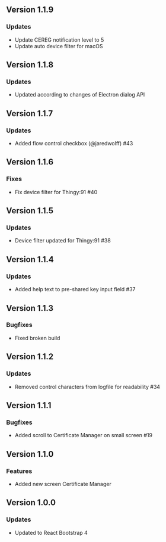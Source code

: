 ## Version 1.1.9
### Updates
- Update CEREG notification level to 5
- Update auto device filter for macOS

## Version 1.1.8
### Updates
- Updated according to changes of Electron dialog API

## Version 1.1.7
### Updates
- Added flow control checkbox (@jaredwolff) #43

## Version 1.1.6
### Fixes
- Fix device filter for Thingy:91 #40

## Version 1.1.5
### Updates
- Device filter updated for Thingy:91 #38

## Version 1.1.4
### Updates
- Added help text to pre-shared key input field #37

## Version 1.1.3
### Bugfixes
- Fixed broken build

## Version 1.1.2
### Updates
- Removed control characters from logfile for readability #34

## Version  1.1.1
### Bugfixes
- Added scroll to Certificate Manager on small screen #19

## Version  1.1.0
### Features
- Added new screen Certificate Manager

## Version  1.0.0
### Updates
- Updated to React Bootstrap 4
